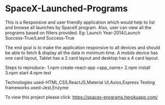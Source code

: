 # SpaceX-Launched-Programs
This is a Responsive and user friendly application which would help to list and browse all launches by SpaceX program. Also, user can view all the programs based on filters provided. 
Eg: Launch Year-2014/Launch Success-True/Land Success-True

The end goal is to make the application responsive to all devices and should be able to fetch & display all the data in minimum time. A mobile device has one card layout, Tablet has a 2 card layout and desktop has a 4 card layout.

Steps to reproduce-
1.npm create-react-app <app_name>
2.npm install
3.npm start
4.npm test

Technologies used-HTML,CSS,ReactJS,Material UI,Axios,Express
Testing frameworks used-Jest,Enzyme

To view this project please click: https://spacex-programs.herokuapp.com/
